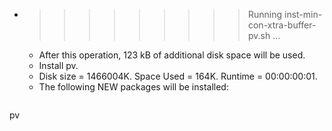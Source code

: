* >>>>>>>>> Running inst-min-con-xtra-buffer-pv.sh ...
  * After this operation, 123 kB of additional disk space will be used.
  * Install pv.
  * Disk size = 1466004K. Space Used = 164K. Runtime = 00:00:00:01.
  * The following NEW packages will be installed:
  ```bash
pv
  ```
